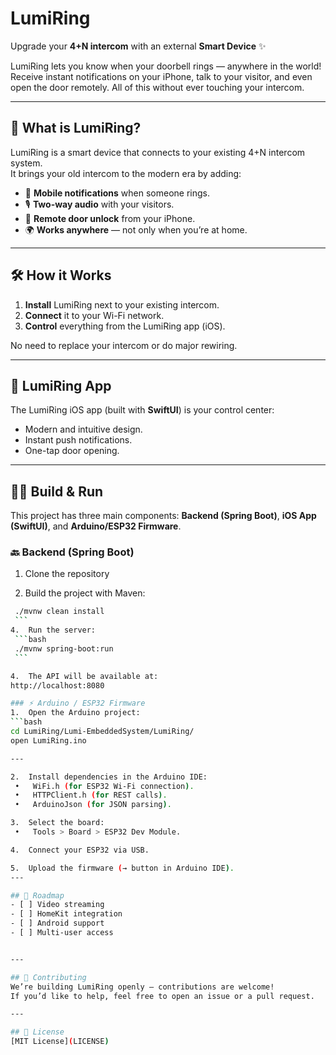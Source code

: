 # LumiRing  

Upgrade your **4+N intercom** with an external **Smart Device** ✨  

LumiRing lets you know when your doorbell rings — anywhere in the world!  
Receive instant notifications on your iPhone, talk to your visitor, and even open the door remotely. All of this without ever touching your intercom.  

---

## 🚪 What is LumiRing?  
LumiRing is a smart device that connects to your existing 4+N intercom system.  
It brings your old intercom to the modern era by adding:  
- 📲 **Mobile notifications** when someone rings.  
- 🎙 **Two-way audio** with your visitors.  
- 🔑 **Remote door unlock** from your iPhone.  
- 🌍 **Works anywhere** — not only when you’re at home.  

---

## 🛠 How it Works  
1. **Install** LumiRing next to your existing intercom.  
2. **Connect** it to your Wi-Fi network.  
3. **Control** everything from the LumiRing app (iOS).  

No need to replace your intercom or do major rewiring.  

---

## 📱 LumiRing App  
The LumiRing iOS app (built with **SwiftUI**) is your control center:  
- Modern and intuitive design.  
- Instant push notifications.  
- One-tap door opening.  

---

## 🧑‍💻 Build & Run  

This project has three main components: **Backend (Spring Boot)**, **iOS App (SwiftUI)**, and **Arduino/ESP32 Firmware**.  

### 🔙 Backend (Spring Boot)  
1. Clone the repository
   
2.	Build the project with Maven:
   ```bash
	./mvnw clean install
	```
4.	Run the server:
	```bash
	./mvnw spring-boot:run
	```

4.	The API will be available at:
  http://localhost:8080

### ⚡ Arduino / ESP32 Firmware
1.	Open the Arduino project:
  ```bash
  cd LumiRing/Lumi-EmbeddedSystem/LumiRing/
  open LumiRing.ino

---

2.	Install dependencies in the Arduino IDE:
	•	WiFi.h (for ESP32 Wi-Fi connection).
	•	HTTPClient.h (for REST calls).
	•	ArduinoJson (for JSON parsing).

3.	Select the board:
	•	Tools > Board > ESP32 Dev Module.

4.	Connect your ESP32 via USB.

5.	Upload the firmware (→ button in Arduino IDE).
---

## 🚧 Roadmap  
- [ ] Video streaming
- [ ] HomeKit integration   
- [ ] Android support  
- [ ] Multi-user access  
 

---

## 🤝 Contributing  
We’re building LumiRing openly — contributions are welcome!  
If you’d like to help, feel free to open an issue or a pull request.  

---

## 📜 License  
[MIT License](LICENSE)  
